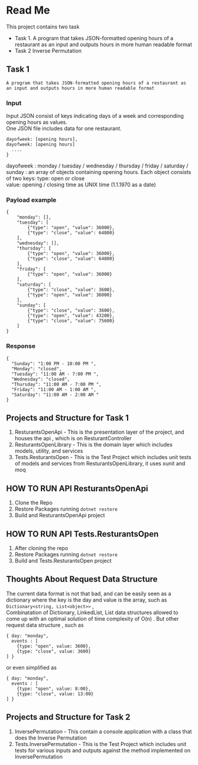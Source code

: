 
# Read Me  
 This project contains two task  
- Task 1. 
    A program that takes JSON-formatted opening hours of a restaurant as  an input and outputs hours in more human readable format 
- Task 2 
    Inverse Permutation

## Task 1 
    A program that takes JSON-formatted opening hours of a restaurant as  an input and outputs hours in more human readable format 
    
### Input  
Input JSON consist of keys indicating days of a week and corresponding opening hours as  values.  
One JSON file includes data for one restaurant.  
```{  
dayofweek: [opening hours],
dayofweek: [opening hours]
  ....
} 

``` 

dayofweek : monday / tuesday / wednesday / thursday / friday / saturday / sunday  <opening hours>: an array of objects containing opening hours. Each object consists  of two keys: type: open or close  
value: opening / closing time as UNIX time (1.1.1970 as a date)

### Payload example 
```
{
    "monday": [],
    "tuesday": [
        {"type": "open", "value": 36000},
        {"type": "close", "value": 64800}
    ],
    "wednesday": [],
    "thursday": [
        {"type": "open", "value": 36000},
        {"type": "close", "value": 64800}
    ],
    "friday": [
        {"type": "open", "value": 36000}
    ],
    "saturday": [
        {"type": "close", "value": 3600},
        {"type": "open", "value": 36000}
    ],
    "sunday": [
        {"type": "close", "value": 3600},
        {"type": "open", "value": 43200},
        {"type": "close", "value": 75600}
    ]
} 
```

### Response 
```
{
  "Sunday": "1:00 PM - 10:00 PM ",
  "Monday": "closed",
  "Tuesday": "11:00 AM - 7:00 PM ",
  "Wednesday": "closed",
  "Thursday": "11:00 AM - 7:00 PM ",
  "Friday": "11:00 AM - 1:00 AM ",
  "Saturday": "11:00 AM - 2:00 AM "
}
```
## Projects and Structure for Task 1 
1. ResturantsOpenApi - This is the presentation layer of the project, and houses the api , which is on ResturantController
 2. ResturantsOpenLibrary - This is the domain layer which includes models, utility, and services 
 3. Tests.ResturantsOpen - This is the Test Project which includes unit tests of models and services from ResturantsOpenLibrary, it uses xunit and moq 
 
## HOW TO RUN  API ResturantsOpenApi 
 1. Clone the Repo 
 2. Restore Packages running ```dotnet restore``` 
 3. Build and ResturantsOpenApi project  
 
## HOW TO RUN  API Tests.ResturantsOpen 
 1. After cloning the repo
 2. Restore Packages running ```dotnet restore``` 
 3. Build and Tests.ResturantsOpen project  
 
## Thoughts About Request Data Structure 
The current data format is not that bad, and can be easily seen as a dictionary where the key is the day and value is the array,  such as ``` Dictionary<string, List<object>> ``` ,  
Combinatation of Dictionary, LinkedList, List data structures allowed to come up with an optimal solution 
of time complexity of O(n) . 
But other request data structure , such as 
``` 
{ day: "monday", 
  events : [
    {type: "open", value: 3600},
    {type: "close", value: 3600}
] } 
```  
or even simplified as 
``` 
{ day: "monday", 
  events : [
    {type: "open", value: 8:00},
    {type: "close", value: 13:00}
] } 
```  

## Projects and Structure for Task 2
1. InversePermutation  - This contain a console application with a class that does the Inverse Permutation 
2. Tests.InversePermutation - This is the Test Project which includes unit tests for various inputs and outputs against the method implemented on InversePermutation
